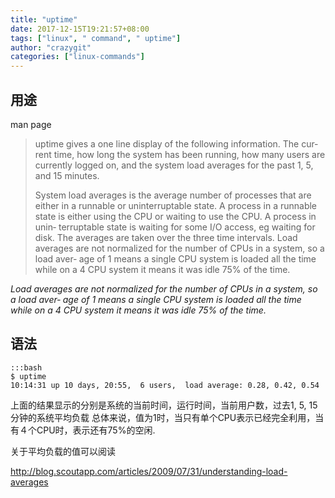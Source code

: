 ```yaml
---
title: "uptime"
date: 2017-12-15T19:21:57+08:00
tags: ["linux", " command", " uptime"]
author: "crazygit"
categories: ["linux-commands"]
---
```


## 用途

man page

>uptime gives a one line display of the following information.  The cur‐
>rent time, how long the system has been running,  how  many  users  are
>currently  logged  on,  and the system load averages for the past 1, 5,
>and 15 minutes.
>
>
>System load averages is the average number of processes that are either
>in a runnable or uninterruptable state.  A process in a runnable  state
>is  either  using the CPU or waiting to use the CPU. A process in unin‐
>terruptable state is waiting for some I/O access, eg waiting for  disk.
>The  averages  are  taken over the three time intervals. Load averages
>are not normalized for the number of CPUs in a system, so a load  aver‐
>age  of 1 means a single CPU system is loaded all the time while on a 4
>CPU system it means it was idle 75% of the time.


*Load averages are not normalized for the number of CPUs in a system, so a load  aver‐ age  of 1 means a single CPU system is loaded all the time while on a 4 CPU system it means it was idle 75% of the time.*


## 语法

    :::bash
    $ uptime
    10:14:31 up 10 days, 20:55,  6 users,  load average: 0.28, 0.42, 0.54

上面的结果显示的分别是系统的当前时间，运行时间，当前用户数，过去1, 5, 15分钟的系统平均负载
总体来说，值为1时，当只有单个CPU表示已经完全利用，当有４个CPU时，表示还有75%的空闲.

关于平均负载的值可以阅读

<http://blog.scoutapp.com/articles/2009/07/31/understanding-load-averages>